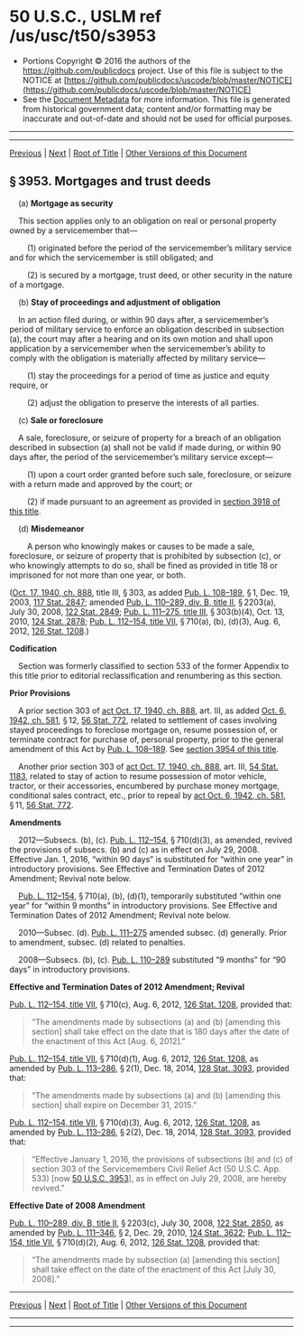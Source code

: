 ---
---

# 50 U.S.C., USLM ref /us/usc/t50/s3953

* Portions Copyright © 2016 the authors of the https://github.com/publicdocs project.
  Use of this file is subject to the NOTICE at [https://github.com/publicdocs/uscode/blob/master/NOTICE](https://github.com/publicdocs/uscode/blob/master/NOTICE)
* See the [Document Metadata](././../../../../..//README.md) for more information.
  This file is generated from historical government data; content and/or formatting may be inaccurate and out-of-date and should not be used for official purposes.

----------
----------

[Previous](./../../../../..//us/usc/t50/ch50/schIII/m__us_usc_t50_s3952.md) | [Next](./../../../../..//us/usc/t50/ch50/schIII/m__us_usc_t50_s3954.md) | [Root of Title](./../../../../../) | [Other Versions of this Document](https://publicdocs.github.io/go/links?ns=uslm&ref=%2Fus%2Fusc%2Ft50%2Fs3953)

## § 3953. Mortgages and trust deeds

    (a) __Mortgage as security__ 

    This section applies only to an obligation on real or personal property owned by a servicemember that—

        (1) originated before the period of the servicemember’s military service and for which the servicemember is still obligated; and

        (2) is secured by a mortgage, trust deed, or other security in the nature of a mortgage.

    (b) __Stay of proceedings and adjustment of obligation__ 

    In an action filed during, or within 90 days after, a servicemember’s period of military service to enforce an obligation described in subsection (a), the court may after a hearing and on its own motion and shall upon application by a servicemember when the servicemember’s ability to comply with the obligation is materially affected by military service—

        (1) stay the proceedings for a period of time as justice and equity require, or

        (2) adjust the obligation to preserve the interests of all parties.

    (c) __Sale or foreclosure__ 

    A sale, foreclosure, or seizure of property for a breach of an obligation described in subsection (a) shall not be valid if made during, or within 90 days after, the period of the servicemember’s military service except—

        (1) upon a court order granted before such sale, foreclosure, or seizure with a return made and approved by the court; or

        (2) if made pursuant to an agreement as provided in [section 3918 of this title][/us/usc/t50/s3918].

    (d) __Misdemeanor__ 

        A person who knowingly makes or causes to be made a sale, foreclosure, or seizure of property that is prohibited by subsection (c), or who knowingly attempts to do so, shall be fined as provided in title 18 or imprisoned for not more than one year, or both.

([Oct. 17, 1940, ch. 888][/us/act/1940-10-17/ch888], title III, § 303, as added [Pub. L. 108–189][/us/pl/108/189], § 1, Dec. 19, 2003, [117 Stat. 2847][/us/stat/117/2847]; amended [Pub. L. 110–289, div. B, title II][/us/pl/110/289/dB/tII], § 2203(a), July 30, 2008, [122 Stat. 2849][/us/stat/122/2849]; [Pub. L. 111–275, title III][/us/pl/111/275/tIII], § 303(b)(4), Oct. 13, 2010, [124 Stat. 2878][/us/stat/124/2878]; [Pub. L. 112–154, title VII][/us/pl/112/154/tVII], § 710(a), (b), (d)(3), Aug. 6, 2012, [126 Stat. 1208][/us/stat/126/1208].)

 __Codification__ 

    Section was formerly classified to section 533 of the former Appendix to this title prior to editorial reclassification and renumbering as this section.

 __Prior Provisions__ 

    A prior section 303 of [act Oct. 17, 1940, ch. 888][/us/act/1940-10-17/ch888], art. III, as added [Oct. 6, 1942, ch. 581][/us/act/1942-10-06/ch581], § 12, [56 Stat. 772][/us/stat/56/772], related to settlement of cases involving stayed proceedings to foreclose mortgage on, resume possession of, or terminate contract for purchase of, personal property, prior to the general amendment of this Act by [Pub. L. 108–189][/us/pl/108/189]. See [section 3954 of this title][/us/usc/t50/s3954].

    Another prior section 303 of [act Oct. 17, 1940, ch. 888][/us/act/1940-10-17/ch888], art. III, [54 Stat. 1183][/us/stat/54/1183], related to stay of action to resume possession of motor vehicle, tractor, or their accessories, encumbered by purchase money mortgage, conditional sales contract, etc., prior to repeal by [act Oct. 6, 1942, ch. 581][/us/act/1942-10-06/ch581], § 11, [56 Stat. 772][/us/stat/56/772].

 __Amendments__ 

    2012—Subsecs. (b), (c). [Pub. L. 112–154][/us/pl/112/154], § 710(d)(3), as amended, revived the provisions of subsecs. (b) and (c) as in effect on July 29, 2008. Effective Jan. 1, 2016, “within 90 days” is substituted for “within one year” in introductory provisions. See Effective and Termination Dates of 2012 Amendment; Revival note below.

    [Pub. L. 112–154][/us/pl/112/154], § 710(a), (b), (d)(1), temporarily substituted “within one year” for “within 9 months” in introductory provisions. See Effective and Termination Dates of 2012 Amendment; Revival note below.

    2010—Subsec. (d). [Pub. L. 111–275][/us/pl/111/275] amended subsec. (d) generally. Prior to amendment, subsec. (d) related to penalties.

    2008—Subsecs. (b), (c). [Pub. L. 110–289][/us/pl/110/289] substituted “9 months” for “90 days” in introductory provisions.

 __Effective and Termination Dates of 2012 Amendment; Revival__ 

[Pub. L. 112–154, title VII][/us/pl/112/154/tVII], § 710(c), Aug. 6, 2012, [126 Stat. 1208][/us/stat/126/1208], provided that: 

> “The amendments made by subsections (a) and (b) \[amending this section\] shall take effect on the date that is 180 days after the date of the enactment of this Act \[Aug. 6, 2012\].”

[Pub. L. 112–154, title VII][/us/pl/112/154/tVII], § 710(d)(1), Aug. 6, 2012, [126 Stat. 1208][/us/stat/126/1208], as amended by [Pub. L. 113–286][/us/pl/113/286], § 2(1), Dec. 18, 2014, [128 Stat. 3093][/us/stat/128/3093], provided that: 

> “The amendments made by subsections (a) and (b) \[amending this section\] shall expire on December 31, 2015.”

[Pub. L. 112–154, title VII][/us/pl/112/154/tVII], § 710(d)(3), Aug. 6, 2012, [126 Stat. 1208][/us/stat/126/1208], as amended by [Pub. L. 113–286][/us/pl/113/286], § 2(2), Dec. 18, 2014, [128 Stat. 3093][/us/stat/128/3093], provided that: 

> “Effective January 1, 2016, the provisions of subsections (b) and (c) of section 303 of the Servicemembers Civil Relief Act (50 U.S.C. App. 533) \[now [50 U.S.C. 3953][/us/usc/t50/s3953]\], as in effect on July 29, 2008, are hereby revived.”

 __Effective Date of 2008 Amendment__ 

[Pub. L. 110–289, div. B, title II][/us/pl/110/289/dB/tII], § 2203(c), July 30, 2008, [122 Stat. 2850][/us/stat/122/2850], as amended by [Pub. L. 111–346][/us/pl/111/346], § 2, Dec. 29, 2010, [124 Stat. 3622][/us/stat/124/3622]; [Pub. L. 112–154, title VII][/us/pl/112/154/tVII], § 710(d)(2), Aug. 6, 2012, [126 Stat. 1208][/us/stat/126/1208], provided that: 

> “The amendments made by subsection (a) \[amending this section\] shall take effect on the date of the enactment of this Act \[July 30, 2008\].”

----------

[Previous](./../../../../..//us/usc/t50/ch50/schIII/m__us_usc_t50_s3952.md) | [Next](./../../../../..//us/usc/t50/ch50/schIII/m__us_usc_t50_s3954.md) | [Root of Title](./../../../../../) | [Other Versions of this Document](https://publicdocs.github.io/go/links?ns=uslm&ref=%2Fus%2Fusc%2Ft50%2Fs3953)

----------
----------

[/us/usc/t50/s3918]: https://publicdocs.github.io/go/links?ns=uslm&ref=%2Fus%2Fusc%2Ft50%2Fs3918
[/us/act/1940-10-17/ch888]: https://publicdocs.github.io/go/links?ns=uslm&ref=%2Fus%2Fact%2F1940-10-17%2Fch888
[/us/pl/108/189]: https://publicdocs.github.io/go/links?ns=uslm&ref=%2Fus%2Fpl%2F108%2F189
[/us/stat/117/2847]: https://publicdocs.github.io/go/links?ns=uslm&ref=%2Fus%2Fstat%2F117%2F2847
[/us/pl/110/289/dB/tII]: https://publicdocs.github.io/go/links?ns=uslm&ref=%2Fus%2Fpl%2F110%2F289%2FdB%2FtII
[/us/stat/122/2849]: https://publicdocs.github.io/go/links?ns=uslm&ref=%2Fus%2Fstat%2F122%2F2849
[/us/pl/111/275/tIII]: https://publicdocs.github.io/go/links?ns=uslm&ref=%2Fus%2Fpl%2F111%2F275%2FtIII
[/us/stat/124/2878]: https://publicdocs.github.io/go/links?ns=uslm&ref=%2Fus%2Fstat%2F124%2F2878
[/us/pl/112/154/tVII]: https://publicdocs.github.io/go/links?ns=uslm&ref=%2Fus%2Fpl%2F112%2F154%2FtVII
[/us/stat/126/1208]: https://publicdocs.github.io/go/links?ns=uslm&ref=%2Fus%2Fstat%2F126%2F1208
[/us/act/1940-10-17/ch888]: https://publicdocs.github.io/go/links?ns=uslm&ref=%2Fus%2Fact%2F1940-10-17%2Fch888
[/us/act/1942-10-06/ch581]: https://publicdocs.github.io/go/links?ns=uslm&ref=%2Fus%2Fact%2F1942-10-06%2Fch581
[/us/stat/56/772]: https://publicdocs.github.io/go/links?ns=uslm&ref=%2Fus%2Fstat%2F56%2F772
[/us/pl/108/189]: https://publicdocs.github.io/go/links?ns=uslm&ref=%2Fus%2Fpl%2F108%2F189
[/us/usc/t50/s3954]: https://publicdocs.github.io/go/links?ns=uslm&ref=%2Fus%2Fusc%2Ft50%2Fs3954
[/us/act/1940-10-17/ch888]: https://publicdocs.github.io/go/links?ns=uslm&ref=%2Fus%2Fact%2F1940-10-17%2Fch888
[/us/stat/54/1183]: https://publicdocs.github.io/go/links?ns=uslm&ref=%2Fus%2Fstat%2F54%2F1183
[/us/act/1942-10-06/ch581]: https://publicdocs.github.io/go/links?ns=uslm&ref=%2Fus%2Fact%2F1942-10-06%2Fch581
[/us/stat/56/772]: https://publicdocs.github.io/go/links?ns=uslm&ref=%2Fus%2Fstat%2F56%2F772
[/us/pl/112/154]: https://publicdocs.github.io/go/links?ns=uslm&ref=%2Fus%2Fpl%2F112%2F154
[/us/pl/112/154]: https://publicdocs.github.io/go/links?ns=uslm&ref=%2Fus%2Fpl%2F112%2F154
[/us/pl/111/275]: https://publicdocs.github.io/go/links?ns=uslm&ref=%2Fus%2Fpl%2F111%2F275
[/us/pl/110/289]: https://publicdocs.github.io/go/links?ns=uslm&ref=%2Fus%2Fpl%2F110%2F289
[/us/pl/112/154/tVII]: https://publicdocs.github.io/go/links?ns=uslm&ref=%2Fus%2Fpl%2F112%2F154%2FtVII
[/us/stat/126/1208]: https://publicdocs.github.io/go/links?ns=uslm&ref=%2Fus%2Fstat%2F126%2F1208
[/us/pl/112/154/tVII]: https://publicdocs.github.io/go/links?ns=uslm&ref=%2Fus%2Fpl%2F112%2F154%2FtVII
[/us/stat/126/1208]: https://publicdocs.github.io/go/links?ns=uslm&ref=%2Fus%2Fstat%2F126%2F1208
[/us/pl/113/286]: https://publicdocs.github.io/go/links?ns=uslm&ref=%2Fus%2Fpl%2F113%2F286
[/us/stat/128/3093]: https://publicdocs.github.io/go/links?ns=uslm&ref=%2Fus%2Fstat%2F128%2F3093
[/us/pl/112/154/tVII]: https://publicdocs.github.io/go/links?ns=uslm&ref=%2Fus%2Fpl%2F112%2F154%2FtVII
[/us/stat/126/1208]: https://publicdocs.github.io/go/links?ns=uslm&ref=%2Fus%2Fstat%2F126%2F1208
[/us/pl/113/286]: https://publicdocs.github.io/go/links?ns=uslm&ref=%2Fus%2Fpl%2F113%2F286
[/us/stat/128/3093]: https://publicdocs.github.io/go/links?ns=uslm&ref=%2Fus%2Fstat%2F128%2F3093
[/us/usc/t50/s3953]: https://publicdocs.github.io/go/links?ns=uslm&ref=%2Fus%2Fusc%2Ft50%2Fs3953
[/us/pl/110/289/dB/tII]: https://publicdocs.github.io/go/links?ns=uslm&ref=%2Fus%2Fpl%2F110%2F289%2FdB%2FtII
[/us/stat/122/2850]: https://publicdocs.github.io/go/links?ns=uslm&ref=%2Fus%2Fstat%2F122%2F2850
[/us/pl/111/346]: https://publicdocs.github.io/go/links?ns=uslm&ref=%2Fus%2Fpl%2F111%2F346
[/us/stat/124/3622]: https://publicdocs.github.io/go/links?ns=uslm&ref=%2Fus%2Fstat%2F124%2F3622
[/us/pl/112/154/tVII]: https://publicdocs.github.io/go/links?ns=uslm&ref=%2Fus%2Fpl%2F112%2F154%2FtVII
[/us/stat/126/1208]: https://publicdocs.github.io/go/links?ns=uslm&ref=%2Fus%2Fstat%2F126%2F1208


